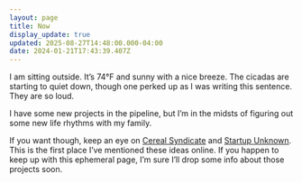 ```yaml
---
layout: page
title: Now
display_update: true
updated: 2025-08-27T14:48:00.000-04:00
date: 2024-01-21T17:43:39.407Z
---
```

I am sitting outside. It’s 74°F and sunny with a nice breeze. The cicadas are starting to quiet down, though one perked up as I was writing this sentence. They are so loud.

I have some new projects in the pipeline, but I’m in the midsts of figuring out some new life rhythms with my family.

If you want though, keep an eye on [Cereal Syndicate](https://cerealsyndicate.co) and [Startup Unknown](https://startupunknown.com). This is the first place I’ve mentioned these ideas online. If you happen to keep up with this ephemeral page, I’m sure I’ll drop some info about those projects soon.

